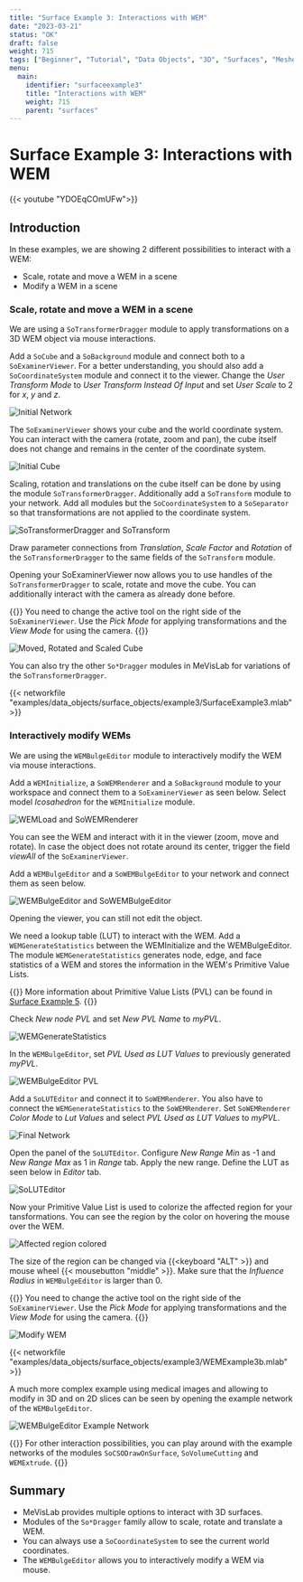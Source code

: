 ```yaml
---
title: "Surface Example 3: Interactions with WEM"
date: "2023-03-21"
status: "OK"
draft: false
weight: 715
tags: ["Beginner", "Tutorial", "Data Objects", "3D", "Surfaces", "Meshes", "WEM"]
menu: 
  main:
    identifier: "surfaceexample3"
    title: "Interactions with WEM"
    weight: 715
    parent: "surfaces"
---
```

# Surface Example 3: Interactions with WEM

{{< youtube "YDOEqCOmUFw">}}

## Introduction
In these examples, we are showing 2 different possibilities to interact with a WEM:
* Scale, rotate and move a WEM in a scene
* Modify a WEM in a scene

### Scale, rotate and move a WEM in a scene
We are using a `SoTransformerDragger` module to apply transformations on a 3D WEM object via mouse interactions.

Add a `SoCube` and a `SoBackground` module and connect both to a `SoExaminerViewer`. For a better understanding, you should also add a `SoCoordinateSystem` module and connect it to the viewer. Change the *User Transform Mode* to *User Transform Instead Of Input* and set *User Scale* to 2 for *x*, *y* and *z*.

![Initial Network](/images/tutorials/dataobjects/surfaces/WEMExample3_1.png "Initial Network")

The `SoExaminerViewer` shows your cube and the world coordinate system. You can interact with the camera (rotate, zoom and pan), the cube itself does not change and remains in the center of the coordinate system.

![Initial Cube](/images/tutorials/dataobjects/surfaces/WEMExample3_2.png "Initial Cube")

Scaling, rotation and translations on the cube itself can be done by using the module `SoTransformerDragger`. Additionally add a `SoTransform` module to your network. Add all modules but the `SoCoordinateSystem` to a `SoSeparator` so that transformations are not applied to the coordinate system.

![SoTransformerDragger and SoTransform](/images/tutorials/dataobjects/surfaces/WEMExample3_3.png "SoTransformerDragger and SoTransform")

Draw parameter connections from *Translation*, *Scale Factor* and *Rotation* of the `SoTransformerDragger` to the same fields of the `SoTransform` module.

Opening your SoExaminerViewer now allows you to use handles of the `SoTransformerDragger` to scale, rotate and move the cube. You can additionally interact with the camera as already done before.

{{<alert class="info" caption="Info">}}
You need to change the active tool on the right side of the `SoExaminerViewer`. Use the *Pick Mode* for applying transformations and the *View Mode* for using the camera.
{{</alert>}}

![Moved, Rotated and Scaled Cube](/images/tutorials/dataobjects/surfaces/WEMExample3_4.png "Moved, Rotated and Scaled Cube")

You can also try the other `So*Dragger` modules in MeVisLab for variations of the `SoTransformerDragger`.

{{< networkfile "examples/data_objects/surface_objects/example3/SurfaceExample3.mlab" >}}

### Interactively modify WEMs
We are using the `WEMBulgeEditor` module to interactively modify the WEM via mouse interactions.

Add a `WEMInitialize`, a `SoWEMRenderer` and a `SoBackground` module to your workspace and connect them to a `SoExaminerViewer` as seen below. Select model *Icosahedron* for the `WEMInitialize` module.

![WEMLoad and SoWEMRenderer](/images/tutorials/dataobjects/surfaces/WEMExample3_5.png "WEMLoad and SoWEMRenderer")

You can see the WEM and interact with it in the viewer (zoom, move and rotate). In case the object does not rotate around its center, trigger the field *viewAll* of the `SoExaminerViewer`.

Add a `WEMBulgeEditor` and a `SoWEMBulgeEditor` to your network and connect them as seen below. 

![WEMBulgeEditor and SoWEMBulgeEditor](/images/tutorials/dataobjects/surfaces/WEMExample3_6.png "WEMBulgeEditor and SoWEMBulgeEditor")

Opening the viewer, you can still not edit the object.

We need a lookup table (LUT) to interact with the WEM. Add a `WEMGenerateStatistics` between the WEMInitialize and the WEMBulgeEditor. The module `WEMGenerateStatistics` generates node, edge, and face statistics of a WEM and stores the information in the WEM's Primitive Value Lists.

{{<alert class="info" caption="Info">}}
More information about Primitive Value Lists (PVL) can be found in [Surface Example 5](/tutorials/dataobjects/surfaces/surfaceexample5).
{{</alert>}}

Check *New node PVL* and set *New PVL Name* to *myPVL*.

![WEMGenerateStatistics](/images/tutorials/dataobjects/surfaces/WEMExample3_7.png "WEMGenerateStatistics")

In the `WEMBulgeEditor`, set *PVL Used as LUT Values* to previously generated *myPVL*.

![WEMBulgeEditor PVL](/images/tutorials/dataobjects/surfaces/WEMExample3_8.png "WEMBulgeEditor PVL")

Add a `SoLUTEditor` and connect it to `SoWEMRenderer`. You also have to connect the `WEMGenerateStatistics` to the `SoWEMRenderer`. Set `SoWEMRenderer` *Color Mode* to *Lut Values* and select *PVL Used as LUT Values* to *myPVL*.

![Final Network](/images/tutorials/dataobjects/surfaces/WEMExample3_10.png "Final Network")

Open the panel of the `SoLUTEditor`. Configure *New Range Min* as -1 and *New Range Max* as 1 in *Range* tab. Apply the new range. Define the LUT as seen below in *Editor* tab.

![SoLUTEditor](/images/tutorials/dataobjects/surfaces/WEMExample3_9.png "SoLUTEditor")

Now your Primitive Value List is used to colorize the affected region for your tansformations. You can see the region by the color on hovering the mouse over the WEM.

![Affected region colored](/images/tutorials/dataobjects/surfaces/Affected_Region.png "Affected region colored")

The size of the region can be changed via {{<keyboard "ALT" >}} and mouse wheel {{< mousebutton "middle" >}}. Make sure that the *Influence Radius* in `WEMBulgeEditor` is larger than 0.

{{<alert class="info" caption="Info">}}
You need to change the active tool on the right side of the `SoExaminerViewer`. Use the *Pick Mode* for applying transformations and the *View Mode* for using the camera.
{{</alert>}}

![Modify WEM](/images/tutorials/dataobjects/surfaces/Modify.png "Modify WEM")

{{< networkfile "examples/data_objects/surface_objects/example3/WEMExample3b.mlab" >}}

A much more complex example using medical images and allowing to modify in 3D and on 2D slices can be seen by opening the example network of the `WEMBulgeEditor`.

![WEMBulgeEditor Example Network](/images/tutorials/dataobjects/surfaces/WEMExample3_11.png "WEMBulgeEditor Example Network")

{{<alert class="info" caption="Info">}}
For other interaction possibilities, you can play around with the example networks of the modules `SoCSODrawOnSurface`, `SoVolumeCutting` and `WEMExtrude`.
{{</alert>}}

## Summary
* MeVisLab provides multiple options to interact with 3D surfaces.
* Modules of the `So*Dragger` family allow to scale, rotate and translate a WEM.
* You can always use a `SoCoordinateSystem` to see the current world coordinates.
* The `WEMBulgeEditor` allows you to interactively modify a WEM via mouse.
